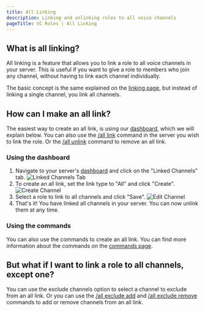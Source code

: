 ```yaml
---
title: All Linking
description: Linking and unlinking roles to all voice channels
pageTitle: VC Roles | All Linking
---
```


## What is all linking?

All linking is a feature that allows you to link a role to all voice channels in your server. This is useful if you want to give a role to members who join any channel, without having to link each channel individually.

The basic concept is the same explained on the [linking page](/docs/features/linking#what-are-links), but instead of linking a single channel, you link all channels.

## How can I make an all link?

The easiest way to create an all link, is using our [dashboard](/dashboard), which we will explain below. You can also use the [/all link](/docs/commands/all-linking#all-link) command in the server you wish to link the role. Or the [/all unlink](/docs/commands/all-linking#all-unlink) command to remove an all link.

### Using the dashboard

1. Navigate to your server's [dashboard](/dashboard) and click on the "Linked Channels" tab.
![Linked Channels Tab](</assets/dashboard-sidebar-links.png>)
2. To create an all link, set the link type to "All" and click "Create".
![Create Channel](</assets/dashboard-link-create-all.png>)
3. Select a role to link to all channels and click "Save".
![Edit Channel](</assets/dashboard-link-edit-all.png>)
4. That's it! You have linked all channels in your server. You can now unlink them at any time.

### Using the commands

You can also use the commands to create an all link. You can find more information about the commands on the [commands page](/docs/commands/all-linking).

## But what if I want to link a role to all channels, except one?

You can use the exclude channels option to select a channel to exclude from an all link. Or you can use the [/all exclude add](/docs/commands/all-linking#all-exclude-add) and [/all exclude remove](/docs/commands/all-linking#all-exclude-remove) commands to add or remove channels from an all link.
